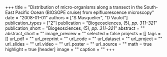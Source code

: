 +++
title = "Distribution of micro-organisms along a transect in the South-East Pacific Ocean (BIOSOPE cruise) from epifluorescence microscopy"
date = "2008-01-01"
authors = ["S Masquelier", "D Vaulot"]
publication_types = ["2"]
publication = "Biogeosciences, (5), _pp. 311–321_"
publication_short = "Biogeosciences, (5), _pp. 311–321_"
abstract = ""
abstract_short = ""
image_preview = ""
selected = false
projects = []
tags = []
url_pdf = ""
url_preprint = ""
url_code = ""
url_dataset = ""
url_project = ""
url_slides = ""
url_video = ""
url_poster = ""
url_source = ""
math = true
highlight = true
[header]
image = ""
caption = ""
+++
